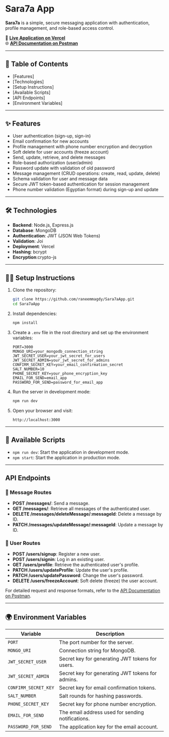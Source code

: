 
# Sara7a App

**Sara7a** is a simple, secure messaging application with authentication, profile management, and role-based access control.

🚀 **[Live Application on Vercel](https://sara7a-app-nine.vercel.app/)**  
🌐 **[API Documentation on Postman](https://documenter.getpostman.com/view/26311189/2sAYJ7fyYU)**

---

## 🔖 Table of Contents

- [Features]
- [Technologies]
- [Setup Instructions]
- [Available Scripts]
- [API Endpoints]
- [Environment Variables]


---

## ✨ Features 
- User authentication (sign-up, sign-in)
- Email confirmation for new accounts
- Profile management with phone number encryption and decryption
- Soft delete for user accounts (freeze account)
- Send, update, retrieve, and delete messages
- Role-based authorization (user/admin)
- Password update with validation of old password
- Message management (CRUD operations: create, read, update, delete)
- Schema validation for user and message data
- Secure JWT token-based authentication for session management
- Phone number validation (Egyptian format) during sign-up and update
  
---

## 🛠️ Technologies 

- **Backend**: Node.js, Express.js
- **Database**: MongoDB
- **Authentication**: JWT (JSON Web Tokens)
- **Validation**: Joi
- **Deployment**: Vercel
- **Hashing**: bcrypt
- **Encryption**:crypto-js

---

## 🧑‍💻 Setup Instructions 

1. Clone the repository:

   ```bash
   git clone https://github.com/raneemmagdy/Sara7aApp.git
   cd Sara7aApp
   ```

2. Install dependencies:

   ```bash
   npm install
   ```

3. Create a `.env` file in the root directory and set up the environment variables:

   ```plaintext
   PORT=3000
   MONGO_URI=your_mongodb_connection_string
   JWT_SECRET_USER=your_jwt_secret_for_users
   JWT_SECRET_ADMIN=your_jwt_secret_for_admins
   CONFIRM_SECRET_KEY=your_email_confirmation_secret
   SALT_NUMBER=10
   PHONE_SECRET_KEY=your_phone_encryption_key
   EMAIL_FOR_SEND=email_app
   PASSWORD_FOR_SEND=password_for_email_app
   ```

4. Run the server in development mode:

   ```bash
   npm run dev
   ```

5. Open your browser and visit:

   ```plaintext
   http://localhost:3000
   ```

---

## 🏃 Available Scripts 

- `npm run dev`: Start the application in development mode.
- `npm start`: Start the application in production mode.

---

##  API Endpoints 

### 💬 Message Routes

- **POST /messages/**: Send a message.
- **GET /messages/**: Retrieve all messages of the authenticated user.
- **DELETE /messages/deleteMessage/:messageId**: Delete a message by ID.
- **PATCH /messages/updateMessage/:messageId**: Update a message by ID.

### 🧑 User Routes

- **POST /users/signup**: Register a new user.
- **POST /users/signin**: Log in an existing user.
- **GET /users/profile**: Retrieve the authenticated user's profile.
- **PATCH /users/updateProfile**: Update the user's profile.
- **PATCH /users/updatePassword**: Change the user's password.
- **DELETE /users/freezeAccount**: Soft delete (freeze) the user account.

For detailed request and response formats, refer to the [API Documentation on Postman](https://documenter.getpostman.com/view/26311189/2sAYJ7fyYU).

---

## 🌍 Environment Variables 

| Variable             | Description                                      |
| -------------------- | ------------------------------------------------ |
| `PORT`               | The port number for the server.                  |
| `MONGO_URI`          | Connection string for MongoDB.                   |
| `JWT_SECRET_USER`    | Secret key for generating JWT tokens for users.  |
| `JWT_SECRET_ADMIN`   | Secret key for generating JWT tokens for admins. |
| `CONFIRM_SECRET_KEY` | Secret key for email confirmation tokens.        |
| `SALT_NUMBER`        | Salt rounds for hashing passwords.               |
| `PHONE_SECRET_KEY`   | Secret key for phone number encryption.          |
| `EMAIL_FOR_SEND`     | The email address used for sending notifications.|
| `PASSWORD_FOR_SEND`  | The application key for the email account.       |



